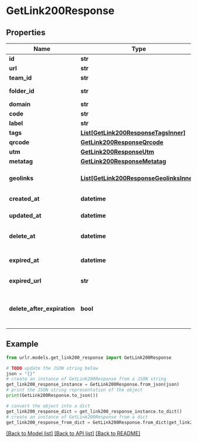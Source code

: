 # GetLink200Response


## Properties

Name | Type | Description | Notes
------------ | ------------- | ------------- | -------------
**id** | **str** | Link API ID | [optional] 
**url** | **str** | Original URL | [optional] 
**team_id** | **str** | Team API ID | [optional] 
**folder_id** | **str** | Folder API ID | [optional] 
**domain** | **str** | Domain | [optional] 
**code** | **str** | Short code | [optional] 
**label** | **str** | Label | [optional] 
**tags** | [**List[GetLink200ResponseTagsInner]**](GetLink200ResponseTagsInner.md) | Tags | [optional] 
**qrcode** | [**GetLink200ResponseQrcode**](GetLink200ResponseQrcode.md) |  | [optional] 
**utm** | [**GetLink200ResponseUtm**](GetLink200ResponseUtm.md) |  | [optional] 
**metatag** | [**GetLink200ResponseMetatag**](GetLink200ResponseMetatag.md) |  | [optional] 
**geolinks** | [**List[GetLink200ResponseGeolinksInner]**](GetLink200ResponseGeolinksInner.md) | Dynamic routing conditions | [optional] 
**created_at** | **datetime** | Creation date | [optional] 
**updated_at** | **datetime** | Modification date | [optional] 
**delete_at** | **datetime** | Scheduled deletion date | [optional] 
**expired_at** | **datetime** | Scheduled expiration date | [optional] 
**expired_url** | **str** | Expiration URL | [optional] 
**delete_after_expiration** | **bool** | Whether or not to remove the link after the expiry date | [optional] [default to False]

## Example

```python
from urlr.models.get_link200_response import GetLink200Response

# TODO update the JSON string below
json = "{}"
# create an instance of GetLink200Response from a JSON string
get_link200_response_instance = GetLink200Response.from_json(json)
# print the JSON string representation of the object
print(GetLink200Response.to_json())

# convert the object into a dict
get_link200_response_dict = get_link200_response_instance.to_dict()
# create an instance of GetLink200Response from a dict
get_link200_response_from_dict = GetLink200Response.from_dict(get_link200_response_dict)
```
[[Back to Model list]](../README.md#documentation-for-models) [[Back to API list]](../README.md#documentation-for-api-endpoints) [[Back to README]](../README.md)


